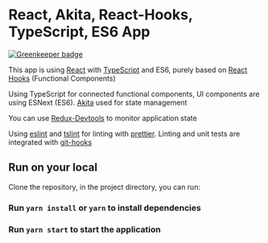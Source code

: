 # React, Akita, React-Hooks, TypeScript, ES6 App

[![Greenkeeper badge](https://badges.greenkeeper.io/sushant-at-nitor/react-akita-app.svg)](https://greenkeeper.io/)

This app is using [React](https://reactjs.org/) with [TypeScript](https://www.typescriptlang.org/) and ES6, purely based on [React Hooks](https://reactjs.org/docs/hooks-intro.html) (Functional Components)

Using TypeScript for connected functional components, UI components are using ESNext (ES6). [Akita](https://netbasal.gitbook.io/akita/) used for state management

You can use [Redux-Devtools](https://github.com/zalmoxisus/redux-devtools-extension) to monitor application state

Using [eslint](https://eslint.org/) and [tslint](https://palantir.github.io/tslint/) for linting with [prettier](https://prettier.io/). Linting and unit tests are integrated with [git-hooks](https://githooks.com/)

## Run on your local

Clone the repository, in the project directory, you can run:

### Run `yarn install` or `yarn` to install dependencies

### Run `yarn start` to start the application
